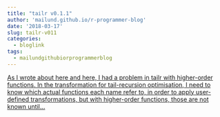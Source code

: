 ```yaml
---
title: "tailr v0.1.1"
author: 'mailund.github.io/r-programmer-blog'
date: '2018-03-17'
slug: tailr-v011
categories:
  - bloglink
tags:
  - mailundgithubiorprogrammerblog
---
```


[As I wrote about here and here, I had a problem in tailr with higher-order functions. In the transformation for tail-recursion optimisation, I need to know which actual functions each name refer to, in order to apply user-defined transformations, but with higher-order functions, those are not known until...<click to read more>](https://mailund.github.io/r-programmer-blog/2018/03/17/tailr-v0.1.1/)

